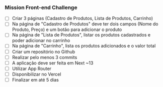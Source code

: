 ### Mission Front-end Challenge


- [ ] Criar 3 páginas (Cadastro de Produtos, Lista de Produtos, Carrinho)
- [ ] Na página de "Cadastro de Produtos" deve ter dois campos (Nome do Produto, Preço) e um botão para adicionar o produto
- [ ] Na página de "Lista de Produtos", listar os produtos cadastrados e poder adicionar no carrinho
- [ ] Na página de "Carrinho", lista os produtos adicionados e o valor total
- [ ] Criar um repositório no Github
- [ ] Realizar pelo menos 3 commits
- [ ] A aplicação deve ser feita em Next ~13
- [ ] Utilizar App Router
- [ ] Disponibilizar no Vercel
- [ ] Finalizar em até 5 dias
